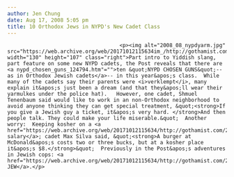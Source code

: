 ```yaml
---
author: Jen Chung
date: Aug 17, 2008 5:05 pm
title: 10 Orthodox Jews in NYPD's New Cadet Class
---
```


	
										<p><img alt="2008_08_nypdyarm.jpg" src="https://web.archive.org/web/20171012115634im_/http://gothamist.com/attachments/jen/2008_08_nypdyarm.jpg" width="130" height="107" class="right">Part intro to Yiddish slang, part feature on some new NYPD cadets, the Post reveals that there are <a nypd_chosen_guns_124794.htm"="">ten &quot;NYPD CHOSEN GUNS&quot;--as in Orthodox Jewish cadets</a>-- in this year&apos;s class.  While many of the cadets say their parents were <i>verklempt</i>, many explain it&apos;s just been a dream (and that they&apos;ll wear their yarmulkes under the police hat).   However, one cadet, Shmuel Tenenbaum said would like to work in an non-Orthodox neighborhood to avoid anyone thinking they can get special treatment, &quot;<strong>If you give a Jewish guy a ticket, it&apos;s very hard. </strong>And then people talk. They could make your life miserable.&quot;  Another worry:  Keeping kosher on a <a href="https://web.archive.org/web/20171012115634/http://gothamist.com/2008/05/20/nypd_gets_97_re.php">cop&apos;s salary</a>; cadet Max Silva said, &quot;<strong>A burger at McDonald&apos;s costs two or three bucks, but at a kosher place it&apos;s $8.</strong>&quot;  Previously in the Post&apos;s adventures in Jewish cops: <a href="https://web.archive.org/web/20171012115634/http://gothamist.com/2006/07/10/from_the_talmud.php">NYPD JEW</a>.</p>					
										
									
				